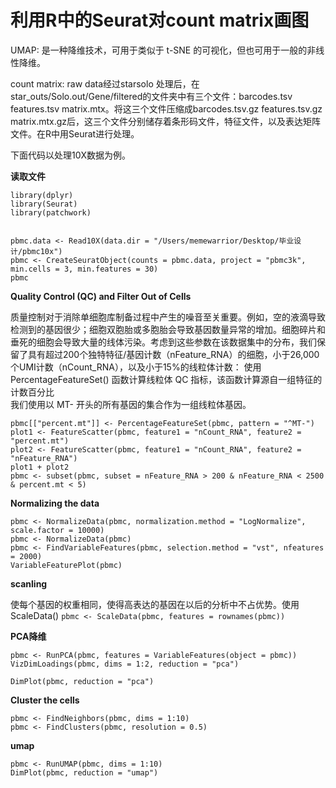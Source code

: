 # 利用R中的Seurat对count matrix画图

UMAP: 是一种降维技术，可用于类似于 t-SNE 的可视化，但也可用于一般的非线性降维。

count matrix: raw data经过starsolo 处理后，在star_outs/Solo.out/Gene/filtered的文件夹中有三个文件：barcodes.tsv features.tsv matrix.mtx。将这三个文件压缩成barcodes.tsv.gz features.tsv.gz matrix.mtx.gz后，这三个文件分别储存着条形码文件，特征文件，以及表达矩阵文件。在R中用Seurat进行处理。

下面代码以处理10X数据为例。

**读取文件**
```
library(dplyr)
library(Seurat)
library(patchwork)


pbmc.data <- Read10X(data.dir = "/Users/memewarrior/Desktop/毕业设计/pbmc10x")
pbmc <- CreateSeuratObject(counts = pbmc.data, project = "pbmc3k", min.cells = 3, min.features = 30)
pbmc
```
**Quality Control (QC) and Filter Out of Cells**

质量控制对于消除单细胞库制备过程中产生的噪音至关重要。例如，空的液滴导致检测到的基因很少；细胞双胞胎或多胞胎会导致基因数量异常的增加。细胞碎片和垂死的细胞会导致大量的线体污染。考虑到这些参数在该数据集中的分布，我们保留了具有超过200个独特特征/基因计数（nFeature_RNA）的细胞，小于26,000个UMI计数（nCount_RNA），以及小于15%的线粒体计数：
使用 PercentageFeatureSet() 函数计算线粒体 QC 指标，该函数计算源自一组特征的计数百分比  
我们使用以 MT- 开头的所有基因的集合作为一组线粒体基因。
```
pbmc[["percent.mt"]] <- PercentageFeatureSet(pbmc, pattern = "^MT-")
plot1 <- FeatureScatter(pbmc, feature1 = "nCount_RNA", feature2 = "percent.mt")
plot2 <- FeatureScatter(pbmc, feature1 = "nCount_RNA", feature2 = "nFeature_RNA")
plot1 + plot2
pbmc <- subset(pbmc, subset = nFeature_RNA > 200 & nFeature_RNA < 2500 & percent.mt < 5)
```

**Normalizing the data**

```
pbmc <- NormalizeData(pbmc, normalization.method = "LogNormalize", scale.factor = 10000)
pbmc <- NormalizeData(pbmc)
pbmc <- FindVariableFeatures(pbmc, selection.method = "vst", nfeatures = 2000)
VariableFeaturePlot(pbmc)
```

**scanling**

使每个基因的权重相同，使得高表达的基因在以后的分析中不占优势。使用ScaleData()
`pbmc <- ScaleData(pbmc, features = rownames(pbmc))`

**PCA降维**

```
pbmc <- RunPCA(pbmc, features = VariableFeatures(object = pbmc))
VizDimLoadings(pbmc, dims = 1:2, reduction = "pca")
```
`DimPlot(pbmc, reduction = "pca")`

**Cluster the cells**

```
pbmc <- FindNeighbors(pbmc, dims = 1:10)
pbmc <- FindClusters(pbmc, resolution = 0.5)
```

**umap**

```
pbmc <- RunUMAP(pbmc, dims = 1:10)
DimPlot(pbmc, reduction = "umap")
```







